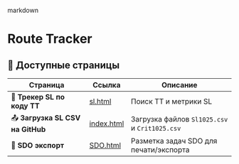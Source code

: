 markdown
# Route Tracker

## 📁 Доступные страницы

| Страница | Ссылка | Описание |
|----------|--------|----------|
| 🚀 **Трекер SL по коду ТТ** | [sl.html](./sl.html) | Поиск ТТ и метрики SL |
| 📤 **Загрузка SL CSV на GitHub** | [index.html](./index.html) | Загрузка файлов `Sl1025.csv` и `Crit1025.csv` |
| 🧾 **SDO экспорт** | [SDO.html](./SDO.html) | Разметка задач SDO для печати/экспорта |
